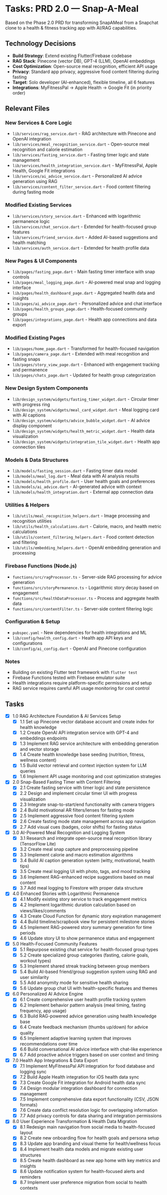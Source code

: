 # Tasks:  PRD 2.0 — Snap-A-Meal

Based on the Phase 2.0 PRD for transforming SnapAMeal from a Snapchat clone to a health & fitness tracking app with AI/RAG capabilities.

## Technology Decisions
- **Build Strategy**: Extend existing Flutter/Firebase codebase
- **RAG Stack**: Pinecone (vector DB), GPT-4 (LLM), OpenAI embeddings
- **Cost Optimization**: Open-source meal recognition, efficient API usage
- **Privacy**: Standard app privacy, aggressive food content filtering during fasting
- **Target**: Solo developer (AI-enhanced), flexible timeline, all 6 features
- **Integrations**: MyFitnessPal → Apple Health → Google Fit (in priority order)

## Relevant Files

### New Services & Core Logic
- `lib/services/rag_service.dart` - RAG architecture with Pinecone and OpenAI integration
- `lib/services/meal_recognition_service.dart` - Open-source meal recognition and calorie estimation
- `lib/services/fasting_service.dart` - Fasting timer logic and state management
- `lib/services/health_integration_service.dart` - MyFitnessPal, Apple Health, Google Fit integrations
- `lib/services/ai_advice_service.dart` - Personalized AI advice generation using RAG
- `lib/services/content_filter_service.dart` - Food content filtering during fasting mode

### Modified Existing Services
- `lib/services/story_service.dart` - Enhanced with logarithmic permanence logic
- `lib/services/chat_service.dart` - Extended for health-focused group features
- `lib/services/friend_service.dart` - Added AI-based suggestions and health matching
- `lib/services/auth_service.dart` - Extended for health profile data

### New Pages & UI Components
- `lib/pages/fasting_page.dart` - Main fasting timer interface with snap controls
- `lib/pages/meal_logging_page.dart` - AI-powered meal snap and logging interface
- `lib/pages/health_dashboard_page.dart` - Aggregated health data and insights
- `lib/pages/ai_advice_page.dart` - Personalized advice and chat interface
- `lib/pages/health_groups_page.dart` - Health-focused community groups
- `lib/pages/integrations_page.dart` - Health app connections and data export

### Modified Existing Pages
- `lib/pages/home_page.dart` - Transformed for health-focused navigation
- `lib/pages/camera_page.dart` - Extended with meal recognition and fasting snaps
- `lib/pages/story_view_page.dart` - Enhanced with engagement tracking and permanence
- `lib/pages/chats_page.dart` - Updated for health group categorization

### New Design System Components
- `lib/design_system/widgets/fasting_timer_widget.dart` - Circular timer with progress ring
- `lib/design_system/widgets/meal_card_widget.dart` - Meal logging card with AI captions
- `lib/design_system/widgets/advice_bubble_widget.dart` - AI advice display component
- `lib/design_system/widgets/health_metric_widget.dart` - Health data visualization
- `lib/design_system/widgets/integration_tile_widget.dart` - Health app connection tiles

### Models & Data Structures
- `lib/models/fasting_session.dart` - Fasting timer data model
- `lib/models/meal_log.dart` - Meal data with AI analysis results
- `lib/models/health_profile.dart` - User health goals and preferences
- `lib/models/ai_advice.dart` - AI-generated advice with context
- `lib/models/health_integration.dart` - External app connection data

### Utilities & Helpers
- `lib/utils/meal_recognition_helpers.dart` - Image processing and recognition utilities
- `lib/utils/health_calculations.dart` - Calorie, macro, and health metric calculations
- `lib/utils/content_filtering_helpers.dart` - Food content detection and filtering
- `lib/utils/embedding_helpers.dart` - OpenAI embedding generation and processing

### Firebase Functions (Node.js)
- `functions/src/ragProcessor.ts` - Server-side RAG processing for advice generation
- `functions/src/storyPermanence.ts` - Logarithmic story decay based on engagement
- `functions/src/healthDataProcessor.ts` - Process and aggregate health data
- `functions/src/contentFilter.ts` - Server-side content filtering logic

### Configuration & Setup
- `pubspec.yaml` - New dependencies for health integrations and ML
- `lib/config/health_config.dart` - Health app API keys and configurations
- `lib/config/ai_config.dart` - OpenAI and Pinecone configuration

### Notes
- Building on existing Flutter test framework with `flutter test`
- Firebase Functions tested with Firebase emulator suite
- Health integrations require platform-specific permissions and setup
- RAG service requires careful API usage monitoring for cost control

## Tasks

- [x] 1.0 RAG Architecture Foundation & AI Services Setup
  - [x] 1.1 Set up Pinecone vector database account and create index for health knowledge
  - [x] 1.2 Create OpenAI API integration service with GPT-4 and embeddings endpoints
  - [x] 1.3 Implement RAG service architecture with embedding generation and vector storage
  - [x] 1.4 Create health knowledge base seeding (nutrition, fitness, wellness content)
  - [x] 1.5 Build vector retrieval and context injection system for LLM queries
  - [x] 1.6 Implement API usage monitoring and cost optimization strategies

- [x] 2.0 Snap-Based Fasting Timer with Content Filtering
  - [x] 2.1 Create fasting service with timer logic and state persistence
  - [x] 2.2 Design and implement circular timer UI with progress visualization
  - [x] 2.3 Integrate snap-to-start/end functionality with camera triggers
  - [x] 2.4 Build motivational AR filters/lenses for fasting mode
  - [x] 2.5 Implement aggressive food content filtering system
  - [x] 2.6 Create fasting mode state management across app navigation
  - [x] 2.7 Add visual cues (badges, color shifts) for fasting status

- [x] 3.0 AI-Powered Meal Recognition and Logging System
  - [x] 3.1 Research and integrate open-source meal recognition library (TensorFlow Lite)
  - [x] 3.2 Create meal snap capture and preprocessing pipeline
  - [x] 3.3 Implement calorie and macro estimation algorithms
  - [x] 3.4 Build AI caption generation system (witty, motivational, health tips)
  - [x] 3.5 Create meal logging UI with photo, tags, and mood tracking
  - [x] 3.6 Implement RAG-enhanced recipe suggestions based on meal content
  - [x] 3.7 Add meal logging to Firestore with proper data structure

- [x] 4.0 Enhanced Stories with Logarithmic Permanence
  - [x] 4.1 Modify existing story service to track engagement metrics
  - [x] 4.2 Implement logarithmic duration calculation based on views/likes/comments
  - [x] 4.3 Create Cloud Function for dynamic story expiration management
  - [x] 4.4 Build timeline/scrapbook view for persistent milestone stories
  - [x] 4.5 Implement RAG-powered story summary generation for time periods
  - [x] 4.6 Update story UI to show permanence status and engagement

- [x] 5.0 Health-Focused Community Features
  - [x] 5.1 Repurpose existing chat service for health-focused group types
  - [x] 5.2 Create specialized group categories (fasting, calorie goals, workout types)
  - [x] 5.3 Implement shared streak tracking between group members
  - [x] 5.4 Build AI-based friend/group suggestion system using RAG and user similarity
  - [x] 5.5 Add anonymity mode for sensitive health sharing
  - [x] 5.6 Update group chat UI with health-specific features and themes

- [x] 6.0 Personalized AI Advice Engine
  - [x] 6.1 Create comprehensive user health profile tracking system
  - [x] 6.2 Implement behavior pattern analysis (meal timing, fasting frequency, app usage)
  - [x] 6.3 Build RAG-powered advice generation using health knowledge base
  - [x] 6.4 Create feedback mechanism (thumbs up/down) for advice quality
  - [x] 6.5 Implement adaptive learning system that improves recommendations over time
  - [x] 6.6 Build conversational AI advice interface with chat-like experience
  - [x] 6.7 Add proactive advice triggers based on user context and timing

- [x] 7.0 Health App Integrations & Data Export
  - [x] 7.1 Implement MyFitnessPal API integration for food database and logging sync
  - [x] 7.2 Build Apple Health integration for iOS health data sync
  - [x] 7.3 Create Google Fit integration for Android health data sync
  - [x] 7.4 Design modular integration dashboard for connection management
  - [x] 7.5 Implement comprehensive data export functionality (CSV, JSON formats)
  - [x] 7.6 Create data conflict resolution logic for overlapping information
  - [x] 7.7 Add privacy controls for data sharing and integration permissions

- [x] 8.0 User Experience Transformation & Health Data Migration
  - [x] 8.1 Redesign main navigation from social media to health-focused layout
  - [x] 8.2 Create new onboarding flow for health goals and persona setup
  - [x] 8.3 Update app branding and visual theme for health/wellness focus
  - [x] 8.4 Implement health data models and migrate existing user structures
  - [x] 8.5 Create health dashboard as new app home with key metrics and insights
  - [x] 8.6 Update notification system for health-focused alerts and reminders
  - [x] 8.7 Implement user preference migration from social to health contexts
